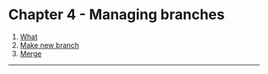 Chapter 4 - Managing branches
=======

1. [What](./04_1.md)
2. [Make new branch](./04_2.md)
3. [Merge](./04_3.md)

---